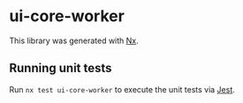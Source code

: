 # ui-core-worker

This library was generated with [Nx](https://nx.dev).

## Running unit tests

Run `nx test ui-core-worker` to execute the unit tests via [Jest](https://jestjs.io).
